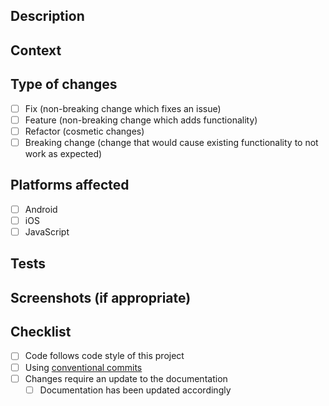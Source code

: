 ## Description
<!--- Describe your changes in detail -->

## Context
<!--- Why is this change required? What problem does it solve? -->
<!--- Place the link to the issue here -->

## Type of changes
<!--- What types of changes does your code introduce? Put an `x` in all the boxes that apply -->
- [ ] Fix (non-breaking change which fixes an issue)
- [ ] Feature (non-breaking change which adds functionality)
- [ ] Refactor (cosmetic changes)
- [ ] Breaking change (change that would cause existing functionality to not work as expected)

## Platforms affected
- [ ] Android
- [ ] iOS
- [ ] JavaScript

## Tests
<!--- Describe how you tested your changes in detail -->
<!--- Include details of your test environment if relevant -->

## Screenshots (if appropriate)

## Checklist
- [ ] Code follows code style of this project
- [ ] Using [conventional commits](https://www.conventionalcommits.org/)
- [ ] Changes require an update to the documentation
	- [ ] Documentation has been updated accordingly
